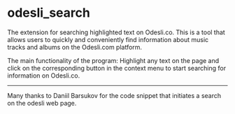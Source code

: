 # odesli_search

The extension for searching highlighted text on Odesli.co.
This is a tool that allows users to quickly and conveniently find information about music tracks and albums on the Odesli.com platform.

The main functionality of the program:
Highlight any text on the page and click on the corresponding button in the context menu to start searching for information on Odesli.co.

---
Many thanks to Daniil Barsukov for the code snippet that initiates a search on the odesli web page.
